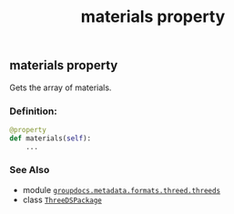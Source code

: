 ﻿---
title: materials property
second_title: GroupDocs.Metadata for Python via .NET API References
description: 
type: docs
url: /python-net/groupdocs.metadata.formats.threed.threeds/threedspackage/materials/
is_root: false
weight: 120
---

## materials property


Gets the array of materials.
### Definition:
```python
@property
def materials(self):
    ...
```

### See Also
* module [`groupdocs.metadata.formats.threed.threeds`](../../)
* class [`ThreeDSPackage`](/metadata/python-net/groupdocs.metadata.formats.threed.threeds/threedspackage)
